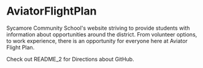 # AviatorFlightPlan
Sycamore Community School's website striving to provide students with information about opportunities around the district. From volunteer options, to work experience, there is an opportunity for everyone here at Aviator Flight Plan.


Check out README_2 for Directions about GitHub.